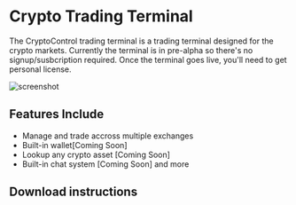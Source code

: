 Crypto Trading Terminal
=======================

The CryptoControl trading terminal is a trading terminal designed for the crypto markets. Currently the terminal is in pre-alpha so there's no signup/susbcription required. Once the terminal goes live, you'll need to get personal license.

![screenshot](https://github.com/cryptocontrol/trading-terminal/raw/master/Screenshot%202018-11-05%20at%209.09.05%20AM.png)

## Features Include
- Manage and trade accross multiple exchanges
- Built-in wallet[Coming Soon]
- Lookup any crypto asset [Coming Soon]
- Built-in chat system [Coming Soon]
and more

## Download instructions
